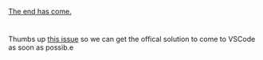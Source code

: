 [The end has come.](https://github.com/dotnet/roslyn/pull/34808)
#

Thumbs up [this issue](https://github.com/OmniSharp/omnisharp-roslyn/issues/1482) so we can get the offical solution to come to VSCode as soon as possib.e 
